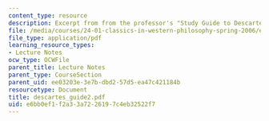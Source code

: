 ```yaml
---
content_type: resource
description: Excerpt from from the professor's "Study Guide to Descartes' Meditations."
file: /media/courses/24-01-classics-in-western-philosophy-spring-2006/e6bb0ef1f2a33a7226197c4eb32522f7_descartes_guide2.pdf
file_type: application/pdf
learning_resource_types:
- Lecture Notes
ocw_type: OCWFile
parent_title: Lecture Notes
parent_type: CourseSection
parent_uid: ee03203e-3e7b-dbd2-57d5-ea47c421184b
resourcetype: Document
title: descartes_guide2.pdf
uid: e6bb0ef1-f2a3-3a72-2619-7c4eb32522f7
---
```

